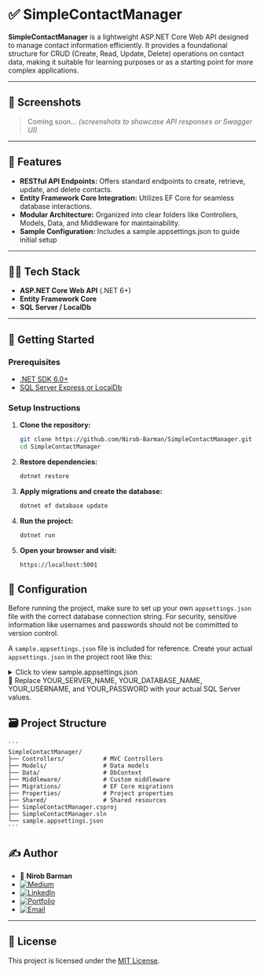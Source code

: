 ﻿# ✅ SimpleContactManager

**SimpleContactManager** is a lightweight ASP.NET Core Web API designed to manage contact information efficiently. It provides a foundational structure for CRUD (Create, Read, Update, Delete) operations on contact data, making it suitable for learning purposes or as a starting point for more complex applications.

---

## 📸 Screenshots

> Coming soon... *(screenshots to showcase API responses or Swagger UI)*

---

## 🔧 Features

- **RESTful API Endpoints:** Offers standard endpoints to create, retrieve, update, and delete contacts.
- **Entity Framework Core Integration:** Utilizes EF Core for seamless database interactions.
- **Modular Architecture:** Organized into clear folders like Controllers, Models, Data, and Middleware for maintainability.
- **Sample Configuration:** Includes a sample.appsettings.json to guide initial setup

---

## 🧑‍💻 Tech Stack

- **ASP.NET Core Web API** (.NET 6+)
- **Entity Framework Core**
- **SQL Server / LocalDb**

---

## 🚀 Getting Started

### Prerequisites

- [.NET SDK 6.0+](https://dotnet.microsoft.com/download)
- [SQL Server Express or LocalDb](https://docs.microsoft.com/en-us/sql/database-engine/configure-windows/sql-server-express-localdb)



### Setup Instructions

1. **Clone the repository:**
   ```bash
   git clone https://github.com/Nirob-Barman/SimpleContactManager.git
   cd SimpleContactManager
	```

2. **Restore dependencies:**
   ```bash
   dotnet restore
	```

3. **Apply migrations and create the database:**
   ```bash
   dotnet ef database update
	```

4. **Run the project:**
   ```bash
   dotnet run
	```

5. **Open your browser and visit:**
   ```bash
   https://localhost:5001
	```

## 🔐 Configuration
Before running the project, make sure to set up your own `appsettings.json` file with the correct database connection string. For security, sensitive information like usernames and passwords should not be committed to version control.

A `sample.appsettings.json` file is included for reference. Create your actual `appsettings.json` in the project root like this:

<details>
<summary>Click to view sample.appsettings.json</summary>

```json
{
  "Logging": {
    "LogLevel": {
      "Default": "Information",
      "Microsoft.AspNetCore": "Warning"
    }
  },
  "ConnectionStrings": {
    "DefaultConnection": "Server=YOUR_SERVER_NAME;Database=YOUR_DATABASE_NAME;Trusted_Connection=True;User Id=YOUR_USERNAME;Password=YOUR_PASSWORD;TrustServerCertificate=True;"
  },
  "AllowedHosts": "*"
}
```

</details>
📝 Replace YOUR_SERVER_NAME, YOUR_DATABASE_NAME, YOUR_USERNAME, and YOUR_PASSWORD with your actual SQL Server values.


## 🗃 Project Structure
	```
	SimpleContactManager/
	├── Controllers/           # MVC Controllers
	├── Models/                # Data models
	├── Data/                  # DbContext
	├── Middleware/            # Custom middleware
	├── Migrations/            # EF Core migrations
	├── Properties/            # Project properties
	├── Shared/                # Shared resources
	├── SimpleContactManager.csproj
	├── SimpleContactManager.sln
	└── sample.appsettings.json
	```

## ✍️ Author

- 👤 **Nirob Barman**  
- [![Medium](https://img.shields.io/badge/Medium-Blog-black?logo=medium)](https://nirob-barman.medium.com/)
- [![LinkedIn](https://img.shields.io/badge/LinkedIn-Connect-blue?logo=linkedin)](https://www.linkedin.com/in/nirob-barman/)
- [![Portfolio](https://img.shields.io/badge/Portfolio-Visit-brightgreen?logo=firefox-browser)](https://nirob-barman-19.web.app/)
- [![Email](https://img.shields.io/badge/Email-Contact-orange?logo=gmail)](mailto:nirob.barman.19@gmail.com)

---

## 📄 License

This project is licensed under the [MIT License](LICENSE).

